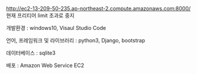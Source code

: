 http://ec2-13-209-50-235.ap-northeast-2.compute.amazonaws.com:8000/      현재 프리티어 limit 초과로 중지

개발환경 : windows10, Visaul Studio Code

언어, 프레임워크 및 라이브러리 : python3, Django, bootstrap

데이터베이스 : sqlite3

배포 : Amazon Web Service EC2


